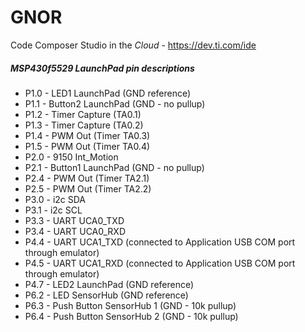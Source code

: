 # GNOR

Code Composer Studio in the *Cloud* - https://dev.ti.com/ide

##### MSP430f5529 LaunchPad pin descriptions
* P1.0 - LED1 LaunchPad (GND reference)
* P1.1 - Button2 LaunchPad (GND - no pullup)
* P1.2 - Timer Capture (TA0.1)
* P1.3 - Timer Capture (TA0.2)
* P1.4 - PWM Out (Timer TA0.3)
* P1.5 - PWM Out (Timer TA0.4)
* P2.0 - 9150 Int_Motion
* P2.1 - Button1 LaunchPad (GND - no pullup)
* P2.4 - PWM Out (Timer TA2.1)
* P2.5 - PWM Out (Timer TA2.2)
* P3.0 - i2c SDA
* P3.1 - i2c SCL
* P3.3 - UART UCA0_TXD
* P3.4 - UART UCA0_RXD
* P4.4 - UART UCA1_TXD (connected to Application USB COM port through emulator)
* P4.5 - UART UCA1_RXD (connected to Application USB COM port through emulator)
* P4.7 - LED2 LaunchPad (GND reference)
* P6.2 - LED SensorHub (GND reference)
* P6.3 - Push Button SensorHub 1 (GND - 10k pullup)
* P6.4 - Push Button SensorHub 2 (GND - 10k pullup)
